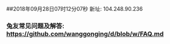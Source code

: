 ##2018年09月28日07时12分07秒 新址: 104.248.90.236
### 兔友常见问题及解答: https://github.com/wanggonging/d/blob/w/FAQ.md
